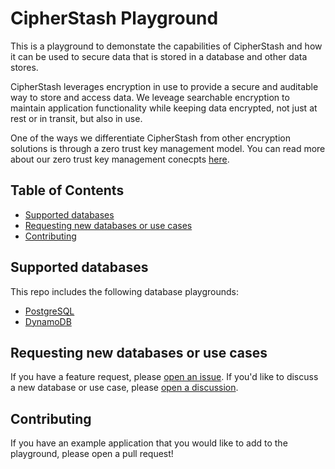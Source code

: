 # CipherStash Playground

This is a playground to demonstate the capabilities of CipherStash and how it can be used to secure data that is stored in a database and other data stores.

CipherStash leverages encryption in use to provide a secure and auditable way to store and access data.
We leveage searchable encryption to maintain application functionality while keeping data encrypted, not just at rest or in transit, but also in use.

One of the ways we differentiate CipherStash from other encryption solutions is through a zero trust key management model.
You can read more about our zero trust key management conecpts [here](https://cipherstash.com/docs/concepts/zero-trust-key-management).

## Table of Contents

- [Supported databases](#supported-databases)
- [Requesting new databases or use cases](#requesting-new-databases-or-use-cases)
- [Contributing](#contributing)

## Supported databases

This repo includes the following database playgrounds:

- [PostgreSQL](https://github.com/cipherstash/cipherstash-playground/tree/main/postgres)
- [DynamoDB](https://github.com/cipherstash/cipherstash-playground/tree/main/dynamodb)

## Requesting new databases or use cases

If you have a feature request, please [open an issue](https://github.com/cipherstash/cipherstash-playground/issues).
If you'd like to discuss a new database or use case, please [open a discussion](https://github.com/cipherstash/cipherstash-playground/discussions).

## Contributing

If you have an example application that you would like to add to the playground, please open a pull request!
